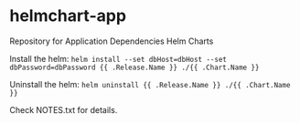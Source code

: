 # helmchart-app
Repository for Application Dependencies Helm Charts

Install the helm:
`helm install --set dbHost=dbHost --set dbPassword=dbPassword {{ .Release.Name }} ./{{ .Chart.Name }}`

Uninstall the helm:
`helm uninstall {{ .Release.Name }} ./{{ .Chart.Name }}`

Check NOTES.txt for details.